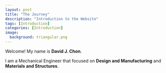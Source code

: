 ```yaml
---
layout: post
title: "The Journey"
description: "Introduction to the Website"
tags: [Introduction]
categories: [Introduction]
image:
  background: triangular.png
---
```


Welcome! My name is **David J. Chon**.

I am a Mechanical Engineer that focused on **Design and Manufacturing** and **Materials and Structures**.  